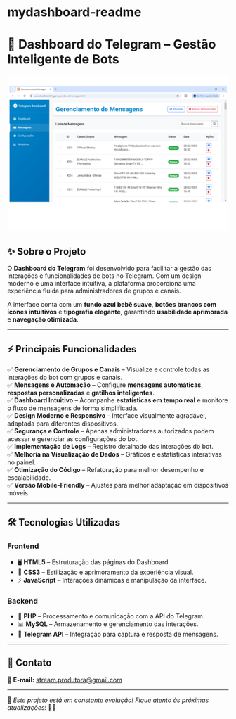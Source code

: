 # mydashboard-readme
# 🚀 Dashboard do Telegram – Gestão Inteligente de Bots  

![Dashboard Preview](https://github.com/Stream-studio-bit/mydashboard-readme/blob/main/dashboard.jpg)

## ✨ Sobre o Projeto  
O **Dashboard do Telegram** foi desenvolvido para facilitar a gestão das interações e funcionalidades de bots no Telegram. Com um design moderno e uma interface intuitiva, a plataforma proporciona uma experiência fluida para administradores de grupos e canais.  

A interface conta com um **fundo azul bebê suave**, **botões brancos com ícones intuitivos** e **tipografia elegante**, garantindo **usabilidade aprimorada** e **navegação otimizada**.  

---

## ⚡ Principais Funcionalidades  

✅ **Gerenciamento de Grupos e Canais** – Visualize e controle todas as interações do bot com grupos e canais.  
✅ **Mensagens e Automação** – Configure **mensagens automáticas**, **respostas personalizadas** e **gatilhos inteligentes**.  
✅ **Dashboard Intuitivo** – Acompanhe **estatísticas em tempo real** e monitore o fluxo de mensagens de forma simplificada.  
✅ **Design Moderno e Responsivo** – Interface visualmente agradável, adaptada para diferentes dispositivos.  
✅ **Segurança e Controle** – Apenas administradores autorizados podem acessar e gerenciar as configurações do bot.  
✅ **Implementação de Logs** – Registro detalhado das interações do bot.  
✅ **Melhoria na Visualização de Dados** – Gráficos e estatísticas interativas no painel.  
✅ **Otimização do Código** – Refatoração para melhor desempenho e escalabilidade.  
✅ **Versão Mobile-Friendly** – Ajustes para melhor adaptação em dispositivos móveis.  

---

## 🛠️ Tecnologias Utilizadas  

### **Frontend**  
- 🖥️ **HTML5** – Estruturação das páginas do Dashboard.  
- 🎨 **CSS3** – Estilização e aprimoramento da experiência visual.  
- ⚡ **JavaScript** – Interações dinâmicas e manipulação da interface.  

### **Backend**  
- 🐘 **PHP** – Processamento e comunicação com a API do Telegram.  
- 📊 **MySQL** – Armazenamento e gerenciamento das interações.  
- 🔗 **Telegram API** – Integração para captura e resposta de mensagens.  

---

## 📩 Contato

📧 **E-mail:** [stream.produtora@gmail.com](mailto:stream.produtora@gmail.com)  

---

📢 *Este projeto está em constante evolução! Fique atento às próximas atualizações!* 🚀✨  

